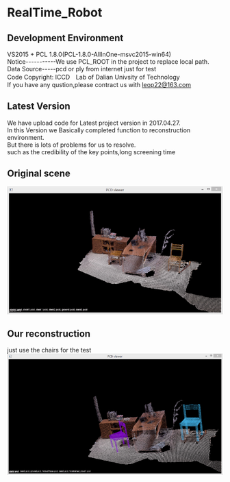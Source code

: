 # RealTime_Robot
##  Development Environment
VS2015 + PCL 1.8.0(PCL-1.8.0-AllInOne-msvc2015-win64)<br/>
Notice-----------We use PCL_ROOT in the project to replace local path.  
Data Source-----pcd or ply from internet just for test  
Code Copyright: ICCD　Lab of Dalian Univsity of Technology    
If you have any qustion,please contract us with leop22@163.com
## Latest Version
We have upload code for Latest project version in  2017.04.27.<br/>
In this Version we  Basically completed function to reconstruction environment.<br/>
But there is lots of problems for us to resolve.<br/>
such as the credibility of the key points,long screening time
## Original scene
![](https://github.com/ICCD/RealTime_Robot/blob/master/img/orginal.png)
## Our reconstruction
just use the chairs for the test
![](https://github.com/ICCD/RealTime_Robot/blob/master/img/re.png)


 
